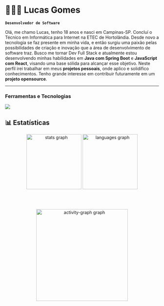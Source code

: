 # 👨🏾‍💻 Lucas Gomes

**`Desenvolvedor de Software`**

Olá, me chamo Lucas, tenho 18 anos e nasci em Campinas-SP. Concluí o Técnico em Informática para Internet na ETEC de Hortolândia. Desde novo a tecnologia se faz presente em minha vida, e então surgiu uma paixão pelas possibilidades de criação e inovação que a área de desenvolvimento de software traz. Busco me tornar Dev Full Stack e atualmente estou desenvolvendo minhas habilidades em **Java com Spring Boot** e **JavaScript com React**, visando uma base sólida para alcançar esse objetivo. Neste perfil irei trabalhar em meus **projetos pessoais**, onde aplico e solidifico conhecimentos. Tenho grande interesse em contribuir futuramente em um **projeto opensource**.

---

### Ferramentas e Tecnologias

  <img src="https://skillicons.dev/icons?i=html,css,js,php,mysql,java,git" />

## 📊 Estatísticas

<div align="center">
  <img src="https://github-readme-stats.vercel.app/api?username=CGomesLucas&hide_title=false&hide_rank=false&show_icons=true&include_all_commits=true&count_private=true&disable_animations=false&theme=tokyonight&locale=en&hide_border=false&order=1" height="180" alt="stats graph" />
  <img src="https://github-readme-stats.vercel.app/api/top-langs?username=CGomesLucas&locale=en&title_color=white&hide_title=false&langs_count=5&layout=compact&card_width=320&theme=tokyonight&hide_border=false&order=2" height="180" alt="languages graph" />
</div>

<br><br>
<div align="center">
  <img src="https://github-readme-activity-graph.vercel.app/graph?username=CGomesLucas&radius=16&theme=dracula&area=true&order=5" height="300" alt="activity-graph graph"  />
</div>

###
